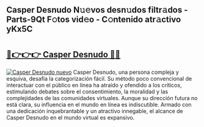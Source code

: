 ## Casper Desnudo N𝚞𝚎vos desn𝚞dos filtr𝚊dos - Parts-9Qt F𝚘tos vid𝚎o - C𝚘ntenido atr𝚊ctivo yKx5C

# <h2><a href="http://mb2ecxx.tromn.icu/?c=Casper+Desnudo">🔗👉👉👉 Casper Desnudo 🔗🔗</a></h2>

[![Casper Desnudo nuevo](https://i.imgur.com/pEAQMta.gif)](http://mb2ecxx.tromn.icu/?c=Casper+Desnudo)
Casper Desnudo, una persona compleja y esquiva, desafía la categorización fácil. Su método poco convencional de interactuar con el público en línea ha atraído y ofendido a los críticos, estimulando debates sobre el consentimiento, la moralidad y las complejidades de las comunidades virtuales. Aunque su dirección futura no está clara, su influencia en el mundo en línea es indiscutible. Armado con una dedicación inquebrantable y un atractivo innegable, el alcance de Casper Desnudo en el mundo virtual es expansivo.
